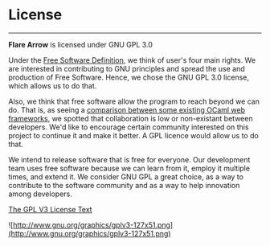 # License #

---


**Flare Arrow** is licensed under GNU GPL 3.0

Under the [Free Software Definition](http://www.gnu.org/philosophy/free-sw.html), we think of user's four main rights. We are interested in contributing to GNU principles and spread the use and production of Free Software. Hence, we chose the GNU GPL 3.0 license, which allows us to do that.

Also, we think that free software allow the program to reach beyond we can do. That is, as seeing a [comparison between some existing OCaml web frameworks](comparison.md), we spotted that collaboration is low or non-existant between developers. We'd like to encourage certain community interested on this project to continue it and make it better. A GPL licence would allow us to do that.

We intend to release software that is free for everyone. Our development team uses free software because we can learn from it, employ it multiple times, and extend it. We consider GNU GPL a great choice, as a way to contribute to the software community and as a way to help innovation among developers.

[The GPL V3 License Text](http://www.gnu.org/licenses/gpl.html)

![http://www.gnu.org/graphics/gplv3-127x51.png](http://www.gnu.org/graphics/gplv3-127x51.png)